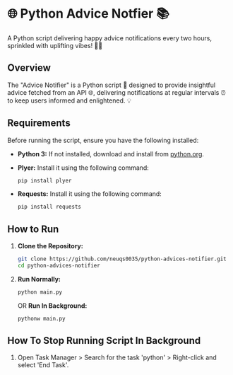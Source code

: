 # 🌐 Python Advice Notfier 📚
 A Python script delivering happy advice notifications every two hours, sprinkled with uplifting vibes! 🌟😊

## Overview

The "Advice Notifier" is a Python script 🐍 designed to provide insightful advice fetched from an API 🌐, delivering notifications at regular intervals ⏰ to keep users informed and enlightened. 💡

## Requirements

Before running the script, ensure you have the following installed:

- **Python 3:** If not installed, download and install from [python.org](https://www.python.org/downloads/).
- **Plyer:** Install it using the following command:

    ```bash
    pip install plyer
    ```
- **Requests:** Install it using the following command:

    ```bash
    pip install requests
    ```
## How to Run

1. **Clone the Repository:**
   ```bash
   git clone https://github.com/neuqs0035/python-advices-notifier.git
   cd python-advices-notifier
   ```
2. **Run Normally:**
   ```bash
   python main.py
   ```

   OR
   **Run In Background:**
   ```bash
   pythonw main.py
   ```

## How To Stop Running Script In Background

1. Open Task Manager > Search for the task 'python' > Right-click and select 'End Task'.

